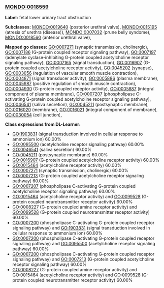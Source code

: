 
### [MONDO:0018559](http://purl.obolibrary.org/obo/MONDO_0018559)
**Label:** fetal lower urinary tract obstruction

**Subclasses:** [MONDO:0019640](http://purl.obolibrary.org/obo/MONDO_0019640) (posterior urethral valve), [MONDO:0015195](http://purl.obolibrary.org/obo/MONDO_0015195) (atresia of urethra (disease)), [MONDO:0007032](http://purl.obolibrary.org/obo/MONDO_0007032) (prune belly syndome), [MONDO:0018560](http://purl.obolibrary.org/obo/MONDO_0018560) (anterior urethral valve), 

**Mapped go classes:** [GO:0007271](http://purl.obolibrary.org/obo/GO_0007271) (synaptic transmission, cholinergic), [GO:0007186](http://purl.obolibrary.org/obo/GO_0007186) (G-protein coupled receptor signaling pathway), [GO:0007197](http://purl.obolibrary.org/obo/GO_0007197) (adenylate cyclase-inhibiting G-protein coupled acetylcholine receptor signaling pathway), [GO:0007165](http://purl.obolibrary.org/obo/GO_0007165) (signal transduction), [GO:0016907](http://purl.obolibrary.org/obo/GO_0016907) (G-protein coupled acetylcholine receptor activity), [GO:0045202](http://purl.obolibrary.org/obo/GO_0045202) (synapse), [GO:0003056](http://purl.obolibrary.org/obo/GO_0003056) (regulation of vascular smooth muscle contraction), [GO:0004871](http://purl.obolibrary.org/obo/GO_0004871) (signal transducer activity), [GO:0005886](http://purl.obolibrary.org/obo/GO_0005886) (plasma membrane), [GO:0045987](http://purl.obolibrary.org/obo/GO_0045987) (positive regulation of smooth muscle contraction), [GO:0004930](http://purl.obolibrary.org/obo/GO_0004930) (G-protein coupled receptor activity), [GO:0005887](http://purl.obolibrary.org/obo/GO_0005887) (integral component of plasma membrane), [GO:0007207](http://purl.obolibrary.org/obo/GO_0007207) (phospholipase C-activating G-protein coupled acetylcholine receptor signaling pathway), [GO:0046541](http://purl.obolibrary.org/obo/GO_0046541) (saliva secretion), [GO:0045211](http://purl.obolibrary.org/obo/GO_0045211) (postsynaptic membrane), [GO:0016020](http://purl.obolibrary.org/obo/GO_0016020) (membrane), [GO:0016021](http://purl.obolibrary.org/obo/GO_0016021) (integral component of membrane), [GO:0030054](http://purl.obolibrary.org/obo/GO_0030054) (cell junction), 

**Class expressions from DL-Learner:**

- [GO:1903831](http://purl.obolibrary.org/obo/GO_1903831) (signal transduction involved in cellular response to ammonium ion) 60.00%
- [GO:0095500](http://purl.obolibrary.org/obo/GO_0095500) (acetylcholine receptor signaling pathway) 60.00%
- [GO:0046541](http://purl.obolibrary.org/obo/GO_0046541) (saliva secretion) 60.00%
- [GO:0045211](http://purl.obolibrary.org/obo/GO_0045211) (postsynaptic membrane) 60.00%
- [GO:0016907](http://purl.obolibrary.org/obo/GO_0016907) (G-protein coupled acetylcholine receptor activity) 60.00%
- [GO:0015464](http://purl.obolibrary.org/obo/GO_0015464) (acetylcholine receptor activity) 60.00%
- [GO:0007271](http://purl.obolibrary.org/obo/GO_0007271) (synaptic transmission, cholinergic) 60.00%
- [GO:0007213](http://purl.obolibrary.org/obo/GO_0007213) (G-protein coupled acetylcholine receptor signaling pathway) 60.00%
- [GO:0007207](http://purl.obolibrary.org/obo/GO_0007207) (phospholipase C-activating G-protein coupled acetylcholine receptor signaling pathway) 60.00%
- [GO:0015464](http://purl.obolibrary.org/obo/GO_0015464) (acetylcholine receptor activity) and [GO:0099528](http://purl.obolibrary.org/obo/GO_0099528) (G-protein coupled neurotransmitter receptor activity) 60.00%
- [GO:0008227](http://purl.obolibrary.org/obo/GO_0008227) (G-protein coupled amine receptor activity) and [GO:0099528](http://purl.obolibrary.org/obo/GO_0099528) (G-protein coupled neurotransmitter receptor activity) 60.00%
- [GO:0007200](http://purl.obolibrary.org/obo/GO_0007200) (phospholipase C-activating G-protein coupled receptor signaling pathway) and [GO:1903831](http://purl.obolibrary.org/obo/GO_1903831) (signal transduction involved in cellular response to ammonium ion) 60.00%
- [GO:0007200](http://purl.obolibrary.org/obo/GO_0007200) (phospholipase C-activating G-protein coupled receptor signaling pathway) and [GO:0095500](http://purl.obolibrary.org/obo/GO_0095500) (acetylcholine receptor signaling pathway) 60.00%
- [GO:0007200](http://purl.obolibrary.org/obo/GO_0007200) (phospholipase C-activating G-protein coupled receptor signaling pathway) and [GO:0007213](http://purl.obolibrary.org/obo/GO_0007213) (G-protein coupled acetylcholine receptor signaling pathway) 60.00%
- [GO:0008227](http://purl.obolibrary.org/obo/GO_0008227) (G-protein coupled amine receptor activity) and [GO:0015464](http://purl.obolibrary.org/obo/GO_0015464) (acetylcholine receptor activity) and [GO:0099528](http://purl.obolibrary.org/obo/GO_0099528) (G-protein coupled neurotransmitter receptor activity) 60.00%


